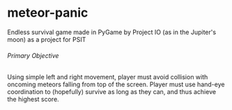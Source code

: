 # meteor-panic
Endless survival game made in PyGame by Project IO (as in the Jupiter's moon) as a project for PSIT
###### Primary Objective
Using simple left and right movement, player must avoid collision with oncoming meteors falling from top of the screen. Player must use hand-eye coordination to (hopefully) survive as long as they can, and thus achieve the highest score.
